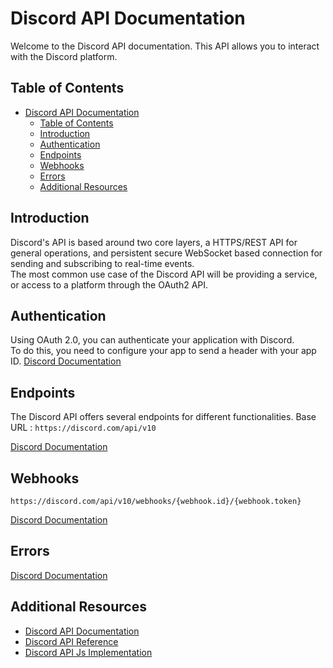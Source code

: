 # Discord API Documentation

Welcome to the Discord API documentation.
This API allows you to interact with the Discord platform.

## Table of Contents

- [Discord API Documentation](#discord-api-documentation)
  - [Table of Contents](#table-of-contents)
  - [Introduction](#introduction)
  - [Authentication](#authentication)
  - [Endpoints](#endpoints)
  - [Webhooks](#webhooks)
  - [Errors](#errors)
  - [Additional Resources](#additional-resources)

## Introduction

Discord's API is based around two core layers, a HTTPS/REST API for general operations, and persistent secure WebSocket based connection for sending and subscribing to real-time events.  
The most common use case of the Discord API will be providing a service, or access to a platform through the OAuth2 API.

## Authentication

Using OAuth 2.0, you can authenticate your application with Discord.  
To do this, you need to configure your app to send a header with your app ID.
[Discord Documentation](https://discord.com/developers/docs/reference#authentication)

## Endpoints

The Discord API offers several endpoints for different functionalities.
Base URL : `https://discord.com/api/v10`

[Discord Documentation](https://discord.com/developers/docs/reference#http-api)

## Webhooks

`https://discord.com/api/v10/webhooks/{webhook.id}/{webhook.token}`

[Discord Documentation](https://discord.com/developers/docs/resources/webhook)

## Errors

[Discord Documentation](https://discord.com/developers/docs/reference#error-messages)

## Additional Resources

- [Discord API Documentation](https://discord.com/developers/docs/intro)
- [Discord API Reference](https://discord.com/developers/docs/reference)
- [Discord API Js Implementation](https://github.com/discord/discord-interactions-js)
